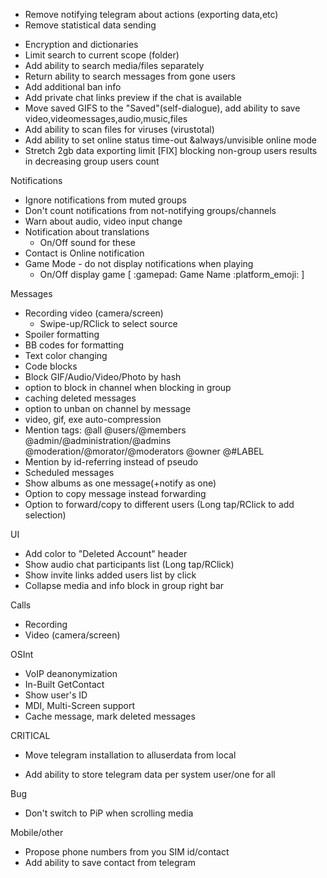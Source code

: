 - Remove notifying telegram about actions (exporting data,etc)
- Remove statistical data sending
+ Encryption and dictionaries
+ Limit search to current scope (folder)
+ Add ability to search media/files separately
+ Return ability to search messages from gone users
+ Add additional ban info
+ Add private chat links preview if the chat is available
+ Move saved GIFS to the "Saved"(self-dialogue), add ability to save video,videomessages,audio,music,files
+ Add ability to scan files for viruses (virustotal)
+ Add ability to set online status time-out &always/unvisible online mode
+ Stretch 2gb data exporting limit
[FIX] blocking non-group users results in decreasing group users count

Notifications
+ Ignore notifications from muted groups
+ Don't count notifications from not-notifying groups/channels
+ Warn about audio, video input change
+ Notification about translations
	+ On/Off sound for these
+ Contact is Online notification
+ Game Mode - do not display notifications when playing
	+ On/Off display game [ :gamepad: Game Name :platform_emoji: ]
	
Messages
+ Recording video (camera/screen)
	+ Swipe-up/RClick to select source
+ Spoiler formatting
+ BB codes for formatting
+ Text color changing
+ Code blocks
+ Block GIF/Audio/Video/Photo by hash
+ option to block in channel when blocking in group
+ caching deleted messages
+ option to unban on channel by message
+ video, gif, exe auto-compression
+ Mention tags:
	@all @users/@members @admin/@administration/@admins @moderation/@morator/@moderators @owner
	@#LABEL
+ Mention by id-referring instead of pseudo
+ Scheduled messages
+ Show albums as one message(+notify as one)
+ Option to copy message instead forwarding
+ Option to forward/copy to different users (Long tap/RClick to add selection)

UI
+ Add color to "Deleted Account" header
+ Show audio chat participants list (Long tap/RClick)
+ Show invite links added users list by click
+ Collapse media and info block in group right bar

Calls
+ Recording
+ Video (camera/screen)

OSInt
+ VoIP deanonymization
+ In-Built GetContact
+ Show user's ID
+ MDI, Multi-Screen support
+ Cache message, mark deleted messages

CRITICAL
* Move telegram installation to alluserdata from local
+ Add ability to store telegram data per system user/one for all

Bug
* Don't switch to PiP when scrolling media

Mobile/other
+ Propose phone numbers from you SIM id/contact
+ Add ability to save contact from telegram